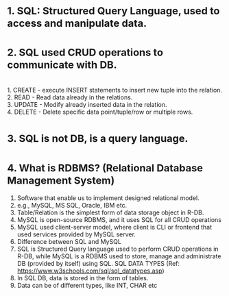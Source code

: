 # <SUB>1. SQL: Structured Query Language, used to access and manipulate data.</SUB>
# <SUB>2. SQL used CRUD operations to communicate with DB.</SUB>
</br>1. CREATE - execute INSERT statements to insert new tuple into the relation.
</br>2. READ - Read data already in the relations.
</br>3. UPDATE - Modify already inserted data in the relation.
</br>4. DELETE - Delete specific data point/tuple/row or multiple rows.
# <sub>3. SQL is not DB, is a query language.</sub>
# <SUB>4. What is RDBMS? (Relational Database Management System)</SUB>
1. Software that enable us to implement designed relational model.
2. e.g., MySQL, MS SQL, Oracle, IBM etc.
3. Table/Relation is the simplest form of data storage object in R-DB.
4. MySQL is open-source RDBMS, and it uses SQL for all CRUD operations
5. MySQL used client-server model, where client is CLI or frontend that used services provided by MySQL server.
6. Difference between SQL and MySQL
1. SQL is Structured Query language used to perform CRUD operations in R-DB, while MySQL is a RDBMS used to
store, manage and administrate DB (provided by itself) using SQL.
SQL DATA TYPES (Ref: https://www.w3schools.com/sql/sql_datatypes.asp)
1. In SQL DB, data is stored in the form of tables.
2. Data can be of different types, like INT, CHAR etc
